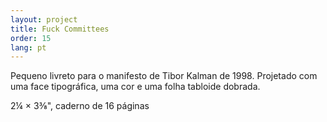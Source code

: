```yaml
---
layout: project
title: Fuck Committees
order: 15
lang: pt
---
```


Pequeno livreto para o manifesto de Tibor Kalman de 1998. Projetado com uma face tipográfica, uma cor e uma folha tabloide dobrada.

<p class="specifications">2¼ × 3⅜", caderno de 16 páginas</p>